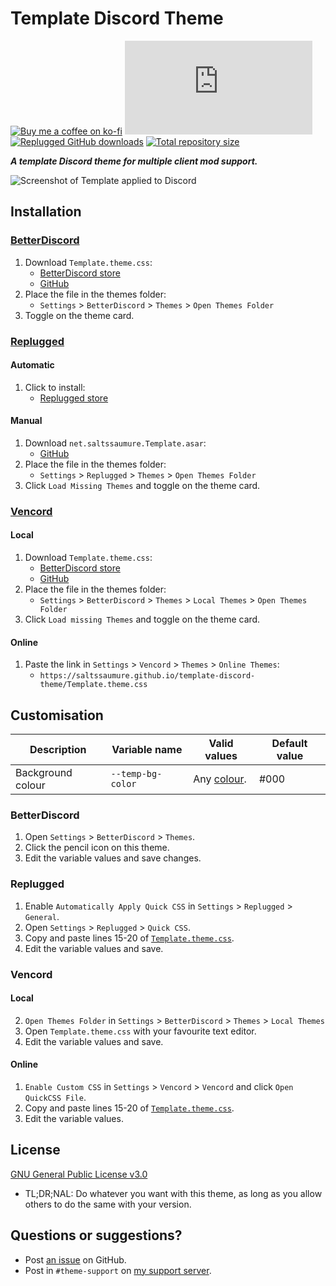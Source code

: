 [screenshot]:       https://cdn.discordapp.com/attachments/946226984005025835/1140494116451532810/template1.png

[css-color]:        https://developer.mozilla.org/en-US/docs/Web/CSS/color_value
[discord]:          https://discord.gg/uy8nKQVatp

[BetterDiscord]:    https://betterdiscord.app/
[Replugged]:        https://replugged.dev/
[Vencord]:          https://github.com/Vendicated/Vencord

[shield-donate]:    https://img.shields.io/badge/Donate-ko--fi-orange?style=flat-square&logo=kofi&logoColor=orange
[ko-fi]:            https://ko-fi.com/saltssaumure "Buy me a coffee!"

[shield-bd-dl]:     https://img.shields.io/github/downloads/Saltssaumure/template-discord-theme/Template.theme.css?color=purple&label=Downloads&style=flat-square
[shield-asar-dl]:   https://img.shields.io/github/downloads/Saltssaumure/template-discord-theme/net.saltssaumure.Template.asar?color=purple&label=Downloads&style=flat-square
[shield-repo-size]: https://img.shields.io/github/repo-size/Saltssaumure/template-discord-theme?label=Repository&style=flat-square "Total size"

[github]:           https://github.com/Saltssaumure/template-discord-theme
[issues]:           https://github.com/Saltssaumure/template-discord-theme/issues
[license]:          https://github.com/Saltssaumure/template-discord-theme/blob/main/LICENSE
[.theme.css]:       https://github.com/Saltssaumure/template-discord-theme/blob/main/Template.theme.css

[release-bd]:       https://betterdiscord.app/theme/?id=000 "BetterDiscord store page"
[release-rp]:       https://replugged.dev/store/net.saltssaumure.Template "Replugged store page"
[release-bd-gh]:    https://github.com/Saltssaumure/template-discord-theme/releases/latest/download/Template.theme.css "Get latest release"
[release-rp-gh]:    https://github.com/Saltssaumure/template-discord-theme/releases/latest/download/net.saltssaumure.Template.asar "Get latest release"

# Template Discord Theme
[![Buy me a coffee on ko-fi][shield-donate]][ko-fi]
[![BetterDiscord GitHub downloads][shield-bd-dl]][release-bd-gh]
[![Replugged GitHub downloads][shield-asar-dl]][release-rp-gh]
[![Total repository size][shield-repo-size]][github]

***A template Discord theme for multiple client mod support.***

![Screenshot of Template applied to Discord][screenshot]

## Installation

### [BetterDiscord][BetterDiscord]
1. Download `Template.theme.css`:
    - [BetterDiscord store][release-bd]
    - [GitHub][release-bd-gh]
2. Place the file in the themes folder:
    - `Settings` > `BetterDiscord` > `Themes` > `Open Themes Folder`
3. Toggle on the theme card.

### [Replugged][Replugged]
#### Automatic
1. Click to install:
    - [Replugged store][release-rp]
#### Manual
1. Download `net.saltssaumure.Template.asar`:
    - [GitHub][release-rp-gh]
2. Place the file in the themes folder:
    - `Settings` > `Replugged` > `Themes` > `Open Themes Folder`
3. Click `Load Missing Themes` and toggle on the theme card.

### [Vencord][Vencord]
#### Local
1. Download `Template.theme.css`:
    - [BetterDiscord store][release-bd]
    - [GitHub][release-bd-gh]
2. Place the file in the themes folder:
    - `Settings` > `BetterDiscord` > `Themes` > `Local Themes` > `Open Themes Folder`
3. Click `Load missing Themes` and toggle on the theme card.
#### Online
1. Paste the link in `Settings` > `Vencord` > `Themes` > `Online Themes`:
    - `https://saltssaumure.github.io/template-discord-theme/Template.theme.css`

## Customisation

| Description       | Variable name     | Valid values             | Default value |
| ----------------- | ----------------- | ------------------------ | ------------- |
| Background colour | `--temp-bg-color` | Any [colour][css-color]. | #000          |

### BetterDiscord
1. Open `Settings` > `BetterDiscord` > `Themes`.
2. Click the pencil icon on this theme.
3. Edit the variable values and save changes.

### Replugged
1. Enable `Automatically Apply Quick CSS` in `Settings` > `Replugged` > `General`.
1. Open `Settings` > `Replugged` > `Quick CSS`.
3. Copy and paste lines 15-20 of [`Template.theme.css`][.theme.css].
3. Edit the variable values and save.

### Vencord
#### Local
2. `Open Themes Folder` in `Settings` > `BetterDiscord` > `Themes` > `Local Themes`
3. Open `Template.theme.css` with your favourite text editor.
4. Edit the variable values and save.
#### Online
1. `Enable Custom CSS` in `Settings` > `Vencord` > `Vencord` and click `Open QuickCSS File`.
2. Copy and paste lines 15-20 of [`Template.theme.css`][.theme.css].
3. Edit the variable values.

## License
[GNU General Public License v3.0][license]
- <span title="Too long; didn't read; not a lawyer">TL;DR;NAL</span>: Do whatever you want with this theme, as long as you allow others to do the same with your version.

## Questions or suggestions?
- Post [an issue][issues] on GitHub.
- Post in `#theme-support` on [my support server][discord].